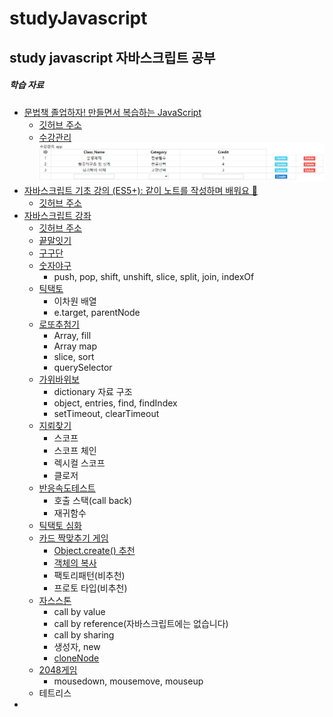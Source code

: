 # studyJavascript
study javascript
자바스크립트 공부
---
##### 학습 자료
+ [문법책 졸업하자! 만들면서 복습하는 JavaScript](https://edu.goorm.io/learn/lecture/25046/%EB%AC%B8%EB%B2%95%EC%B1%85-%EC%A1%B8%EC%97%85%ED%95%98%EC%9E%90-%EB%A7%8C%EB%93%A4%EB%A9%B4%EC%84%9C-%EB%B3%B5%EC%8A%B5%ED%95%98%EB%8A%94-javascript)
    + [깃허브 주소](https://github.com/kangtegong/JS-project-class/tree/master/1-Handling-HTML-With-JS)
    + [수강관리](https://leedokchidok19.github.io/studyJavascript/study/study.html)   
    ![수강관리 APP 화면](images/study.PNG) 
+ [자바스크립트 기초 강의 (ES5+): 같이 노트를 작성하며 배워요 📒](https://www.youtube.com/watch?v=wcsVjmHrUQg&list=PLv2d7VI9OotTVOL4QmPfvJWPJvkmv6h-2)
    + [깃허브 주소](https://github.com/dream-ellie/learn-javascript)
+ [자바스크립트 강좌](https://www.youtube.com/watch?v=Qq2IJ2iEgWA&list=PLcqDmjxt30Rtbxbh4eJREOVekql_kWVmu)
    + [깃허브 주소](https://github.com/ZeroCho/webgame-lecture)
    + [끝말잇기](https://leedokchidok19.github.io/studyJavascript/webGame/끝말잇기.html)
    + [구구단](https://leedokchidok19.github.io/studyJavascript/webGame/구구단.html)
    + [숫자야구](https://leedokchidok19.github.io/studyJavascript/webGame/숫자야구.html)
        + push, pop, shift, unshift, slice, split, join, indexOf
    + [틱택토](https://leedokchidok19.github.io/studyJavascript/webGame/틱택토.html)
        + 이차원 배열
        + e.target, parentNode
    + [로또추첨기](https://leedokchidok19.github.io/studyJavascript/webGame/로또.html)
        + Array, fill
        + Array map
        + slice, sort
        + querySelector
    + [가위바위보](https://leedokchidok19.github.io/studyJavascript/webGame/가위바위보.html)
        + dictionary 자료 구조
        + object, entries, find, findIndex
        + setTimeout, clearTimeout
    + [지뢰찾기](https://leedokchidok19.github.io/studyJavascript/webGame/지뢰찾기.html)
        + 스코프
        + 스코프 체인
        + 렉시컬 스코프
        + 클로저
    + [반응속도테스트](https://leedokchidok19.github.io/studyJavascript/webGame/반응속도.html)
        + 호출 스택(call back)
        + 재귀함수
    + [틱택토 심화](https://leedokchidok19.github.io/studyJavascript/webGame/틱택토(컴퓨터).html)
    + [카드 짝맞추기 게임](https://leedokchidok19.github.io/studyJavascript/webGame/짝맞추기.html)
        + [Object.create() 추천](https://developer.mozilla.org/ko/docs/Web/JavaScript/Reference/Global_Objects/Object/create)
        + [객체의 복사](https://www.zerocho.com/category/JavaScript/post/5750d384b73ae5152792188d)
        + 팩토리패턴(비추천)
        + 프로토 타입(비추천)
    + [자스스톤](https://leedokchidok19.github.io/studyJavascript/webGame/자스스톤.html)
        + call by value
        + call by reference(자바스크립트에는 없습니다)
        + call by sharing
        + 생성자, new
        + [cloneNode](https://webisfree.com/2015-05-06/[%EC%9E%90%EB%B0%94%EC%8A%A4%ED%81%AC%EB%A6%BD%ED%8A%B8]-clonenode()-%ED%95%A8%EC%88%98%EB%A5%BC-%EC%82%AC%EC%9A%A9%ED%95%B4-%EB%85%B8%EB%93%9C-%EB%B3%B5%EC%A0%9C%ED%95%98%EA%B8%B0)
    + [2048게임](https://leedokchidok19.github.io/studyJavascript/webGame/2048.html)
        + mousedown, mousemove, mouseup
    + 테트리스
+